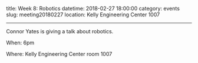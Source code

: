 title: Week 8: Robotics
datetime: 2018-02-27 18:00:00
category: events
slug: meeting20180227
location: Kelly Engineering Center 1007

---

Connor Yates is giving a talk about robotics.

When: 6pm

Where: Kelly Engineering Center room 1007

